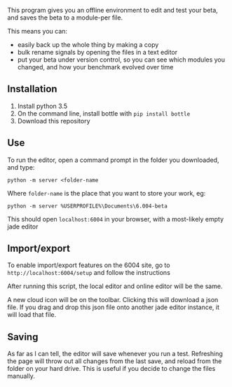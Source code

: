 This program gives you an offline environment to edit and test your beta, and saves the beta to a module-per file.

This means you can:
* easily back up the whole thing by making a copy
* bulk rename signals by opening the files in a text editor
* put your beta under version control, so you can see which modules you changed, and how your benchmark evolved over time

Installation
------------

1. Install python 3.5
2. On the command line, install bottle with `pip install bottle`
3. Download this repository

Use
---

To run the editor, open a command prompt in the folder you downloaded, and type:

    python -m server <folder-name

Where `folder-name` is the place that you want to store your work, eg:

    python -m server %USERPROFILE%\Documents\6.004-beta

This should open `localhost:6004` in your browser, with a most-likely empty jade editor

Import/export
-------------
To enable import/export features on the 6004 site, go to `http://localhost:6004/setup` and follow the instructions

After running this script, the local editor and online editor will be the same.

A new cloud icon will be on the toolbar. Clicking this will download a json file. If you drag and drop this json file onto another jade editor instance, it will load that file.


Saving
------

As far as I can tell, the editor will save whenever you run a test. Refreshing the page will throw out all changes from the last save, and reload from the folder on your hard drive. This is useful if you decide to change the files manually.
